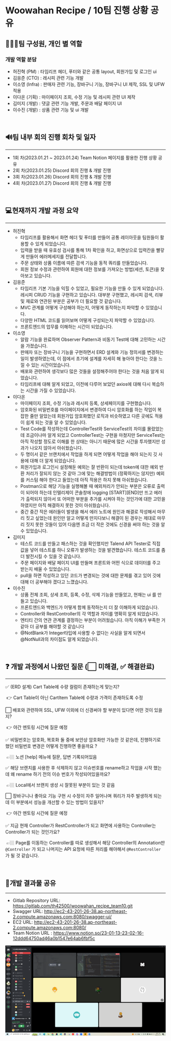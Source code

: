 # Woowahan Recipe / 10팀 진행 상황 공유

## 👨‍👦‍👦팀 구성원, 개인 별 역할

### 개발 역할 분담

- 허진혁 (PM) : 타임리프 헤더, 푸터와 같은 공통 layout, 회원가입 및 로그인 ui
- 김응준 (CTO) : 레시피 관련 기능 개발
- 이소영 (Infra) : 판매자 관련 기능, 장바구니 기능, 장바구니 UI 제작, SSL 및 UFW 적용
- 이다온 (기획) : 마이페이지 조회, 수정 기능 및 레시피 관련 UI 제작
- 김미지 (개발) : 댓글 관련 기능 개발, 주문과 배달 페이지 UI
- 이수진 (개발) : 상품 관련 기능 및 ui 개발

<br />

## 🔊팀 내부 회의 진행 회차 및 일자

------

- 1회 차(2023.01.21 ~ 2023.01.24) Team Notion 페이지를 활용한 진행 상황 공유
- 2회 차(2023.01.25) Discord 회의 진행 & 개발 진행
- 3회 차(2023.01.26) Discord 회의 진행 & 개발 진행
- 4회 차(2023.01.27) Discord 회의 진행 & 개발 진행

<br />

## 💻현재까지 개발 과정 요약

------

- 허진혁
  - 타임리프를 활용해서 화면 헤더 및 푸터를 만들어 공통 레이아웃을 팀원들이 활용할 수 있게 되었습니다.
  - 입력을 받을 때 유효성 검사를 통해 1차 확인을 하고, 화면상으로 입력칸을 빨갛게 만들어 에러메세지를 전달합니다.
  - 주문 상태와 상품 이름에 따른 검색 기능을 동적 쿼리를 만들었습니다.
  - 회원 정보 수정과 관련하여 회원에 대한 정보를 가져오는 방법(세션, 토큰)을 찾아보고 있습니다.
- 김응준
  - 타임리프 기본 기능을 익힐 수 있었고, 필요한 기능을 만들 수 있게 되었습니다. 레시피 CRUD 기능을 구현하고 있습니다. 대부분 구현했고, 레시피 검색, 리뷰 및 재료와 연관된 부분은 공부가 더 필요할 것 같습니다.
  - MVC 관계를 어떻게 구성해야 하는지, 어떻게 동작하는지 파악할 수 있었습니다.
  - 다양한 HTML 코드를 읽어보며 어떻게 구성되는지 파악할 수 있었습니다.
  - 프론트엔드의 업무를 이해하는 시간이 되었습니다.
- 이소영
  - 알람 기능을 완료하며 Observer Pattern과 비동기 Test에 대해 고민하는 시간을 가졌습니다.
  - 판매자 또는 장바구니 기능을 구현하면서 ERD 설계와 기능 정의서를 변경하는 일이 발생하였는데, 이 점에서 초기에 설계를 자세히 해 놓아야 한다는 것을 느낄 수 있는 시간이었습니다.
  - 배포와 관련하여 생각보다 많은 것들을 설정해주어야 한다는 것을 처음 알게 되었습니다.
  - 타임리프에 대해 알게 되었고, 이전에 다루어 보았던 axios에 대해 다시 복습하는 시간을 가질 수 있었습니다.
- 이다온
  - 마이페이지 조회, 수정 기능과 레시피 등록, 상세페이지를 구현했습니다.
  - 암호화된 비밀번호를 마이페이지에서 변경하여 다시 암호화를 하는 작업이 복잡한 줄만 알았는데 회원가입 암호화했던 로직과 비슷하였고 다른 곳에도 적용이 쉽게 되는 것을 알 수 있었습니다.
  - Test Code를 작성하는데 ControllerTest와 ServiceTest의 차이를 몰랐었는데 조금이나마 알게 되었고 ControllerTest는 구현을 마쳤지만 ServiceTest는 아직 작성할 정도로 이해를 한 상태는 아니기 때문에 많은 시간을 투자했지만 성과가 나오지 않아서 아쉬웠습니다.
  - 두 명이서 같은 브랜치에서 작업을 하게 되면 어떻게 작업을 해야 되는지 깃 사용에 대해 더 알게 되었습니다.
  - 회원가입과 로그인시 설정해둔 예외는 잘 반환이 되는데 token에 대한 예외 반환 처리가 잘되지 않는 것 같아 그에 맞는 해결방법이 (정확하지는 않지만) 예외를 커스텀 해야 한다고 들었는데 아직 적용은 하지 못해 아쉬웠습니다.
  - Postman으로 해당 기능을 실행해볼 때 예외처리가 안되는 부분은 오류로 출력이 되어야 하는데 인텔리제이 콘솔창에 logging [START][END]만 뜨고 에러가 출력되지 않아서 또 어떠한 부분을 추가를 시켜야 하는 것인가에 대한 고민을 하였지만 아직 해결하지 못한 것이 아쉬웠습니다.
  - 중간 중간 작은 에러들이 발생을 해서 에러 노트에 원인과 해결로 작성해서 마무리 짓고 싶었는데 원인만 알고 어떻게 만지다보니 해결이 된 경우는 제대로 마무리 짓지 못한 것들이 있어 다음엔 조금 더 작은 것에도 신경을 써야 하는 것을 알 수 있었습니다.
- 김미지
  - 테스트 코드를 만들고 패스하는 것을 확인했지만 Talend API Tester로 직접 값을 넣어 테스트를 하니 오류가 발생하는 것을 발견했습니다. 테스트 코드를 좀 더 발전시킬 수 있을 것 같습니다.
  - 주문 페이지와 배달 페이지 UI를 만들며 프론트와 어떤 식으로 데이터를 주고 받는지 배울 수 있었습니다.
  - pull을 하면 작성하고 있던 코드가 변경되는 것에 대한 문제를 겪고 있어 깃에 대해 더 공부해야 겠다고 느꼈습니다.
- 이수진
  - 상품 전체 조회, 상세 조회, 등록, 수정, 삭제 기능을 만들었고, 현재는 ui 를 만들고 있습니다.
  - 프론트엔드와 백엔드가 어떻게 함께 동작하는지 더 잘 이해하게 되었습니다.
  - Controller와 RestController의 각 역할과 차이를 명확히 알게 되었습니다.
  - 엔티티 간의 연관 관계를 결정하는 부분이 어려웠습니다. 아직 이해가 부족한 거 같아 더 공부를 해야할 것 같습니다
  - @NotBlank가 Integer타입에 사용할 수 없다는 사실을 알게 되면서 @NotNull과의 차이점도 알게 되었습니다.

<br />

## ❓ 개발 과정에서 나왔던 질문 (⬜ 미해결, ✅ 해결완료)

------

✅  (ERD 설계) Cart Table에 수량 컬럼이 존재하는게 맞는지?

​	👉 Cart Table이 아닌 CartItem Table에 수량과 가격이 존재하도록 수정

⬜  배포와 관련하여 SSL, UFW 이외에 더 신경써야 할 부분이 있다면 어떤 것이 있을지?

​	👉 야간 멘토링 시간에 질문 예정

✅  비밀번호는 암호화, 복호화 둘 중에 보안상 암호화만 가능한 것 같은데, 진행하기로 했던 비밀번호 변경은 어떻게 진행하면 좋을까요 ?

​	👉🏼 노션 [help] 메뉴에 질문, 답변 기록되어있음

✅  해당 브랜치를 사용한 후 삭제하지 않고 이슈번호를 rename하고 작업을 시작 했는데 왜 rename 하기 전의 이슈 번호가 작성되어있을까요?

​	👉🏼 Local에서 브랜치 생성 시 잘못된 부분이 있는 것 같음

⬜  장바구니나 좋아요 기능 구현 시 수정이 자주 일어나며 쿼리가 자주 발생하게 되는데 이 부분에서 성능을 개선할 수 있는 방법이 있을지?

​	👉 야간 멘토링 시간에 질문 예정

✅  지금 현재 Controller가 RestController가 되고 화면에 사용하는 Controller는 Controller가 되는 것인가요?

​	👉🏼 Page를 이동하는 Controller를 따로 생성해서 해당 Controller의 Annotation만 `@Controller` 가 되고 나머지는 API 요청에 따른 처리를 해야해서 `@RestController` 가 될 것 같습니다.

<br />

## 📲개발 결과물 공유

------

- Gitlab Repository URL: https://gitlab.com/th42500/woowahan_recipe_team10.git
- Swagger URL: http://ec2-43-201-26-38.ap-northeast-2.compute.amazonaws.com:8080/swagger-ui/
- EC2 URL: http://ec2-43-201-26-38.ap-northeast-2.compute.amazonaws.com:8080/
- Team Notion URL : https://www.notion.so/23-01-13-23-02-16-12ddd64750ad46a0b1547e64ab6fbf5c

![image-20230127130535688](./assets/image-20230127130535688.png)
